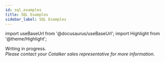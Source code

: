 ```yaml
---
id: sql_examples
title: SQL Examples
sidebar_label: SQL Examples
---
```

import useBaseUrl from '@docusaurus/useBaseUrl'; 
import Highlight from '@theme/Highlight';

<span className="hero__title">Writing in progress.</span>
<br/>
<span className="hero__subtitle"><em>Please contact your Cotalker sales representative for more information.</em></span>